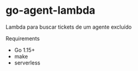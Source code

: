 # go-agent-lambda
Lambda para buscar tickets de um agente excluído

Requirements
  - Go 1.15+
  - make
  - serverless
